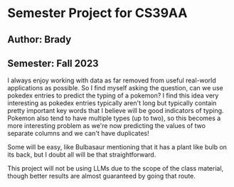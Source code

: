 # Semester Project for CS39AA
## Author: Brady
## Semester: Fall 2023

I always enjoy working with data as far removed from useful real-world applications as possible. So I find myself asking the question, can we use pokedex entries to predict the typing of a pokemon? I find this idea very interesting as pokedex entries typically aren't long but typically contain pretty important key words that I believe will be good indicators of typing. Pokemon also tend to have multiple types (up to two), so this becomes a more interesting problem as we're now predicting the values of two separate columns and we can't have duplicates! 

Some will be easy, like Bulbasaur mentioning that it has a plant like bulb on its back, but I doubt all will be that straightforward. 

This project will not be using LLMs due to the scope of the class material, though better results are almost guaranteed by going that route. 
